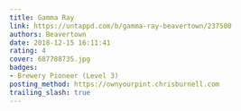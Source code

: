 ```yaml
---
title: Gamma Ray
link: https://untappd.com/b/gamma-ray-beavertown/237500
authors: Beavertown
date: 2018-12-15 16:11:41
rating: 4
cover: 687788735.jpg
badges:
- Brewery Pioneer (Level 3)
posting_method: https://ownyourpint.chrisburnell.com
trailing_slash: true
---
```

